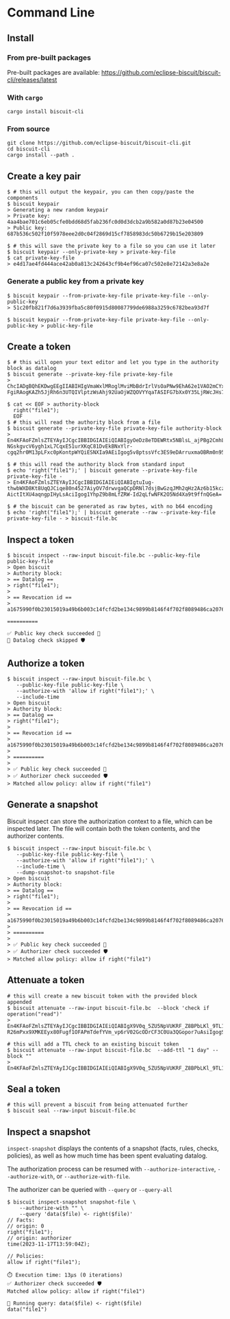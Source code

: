# Command Line

## Install

### From pre-built packages

Pre-built packages are available: <https://github.com/eclipse-biscuit/biscuit-cli/releases/latest>

### With `cargo`

```
cargo install biscuit-cli
```

### From source

```
git clone https://github.com/eclipse-biscuit/biscuit-cli.git
cd biscuit-cli
cargo install --path .
```

## Create a key pair

```
$ # this will output the keypair, you can then copy/paste the components
$ biscuit keypair
> Generating a new random keypair
> Private key: 4aa4bae701c6eb05cfe0bdd68d5fab236fc0d0d3dcb2a9b582a0d87b23e04500
> Public key: 687b536c502f10f5978eee2d0c04f2869d15cf7858983dc50b6729b15e203809

$ # this will save the private key to a file so you can use it later
$ biscuit keypair --only-private-key > private-key-file
$ cat private-key-file
> e4d17ae4fd444ace42ab0a813c242643cf9b4ef96ca07c502e8e72142a3e8a2e
```

### Generate a public key from a private key

```
$ biscuit keypair --from-private-key-file private-key-file --only-public-key
> 51c20fb821f7d6a3939fba5c80f0915d80087799de6988a3259c6782bea93d7f

$ biscuit keypair --from-private-key-file private-key-file --only-public-key > public-key-file
```

## Create a token

```
$ # this will open your text editor and let you type in the authority block as datalog
$ biscuit generate --private-key-file private-key-file
> ChcIADgBQhEKDwgEEgIIABIHIgVmaWxlMRoglMviMbBdrIrlVsOaPNw9EhA62e1VAO2mCYxg5mcr-FgiRAogKAZh5JjRh6n3UTQIVlptzWsAhj92UaOjWZQOVYYqaTASIFG7bXx0Y35LjRWcJHs7N6CAEOBJOuuainDg4Rg_S8IG

$ cat << EOF > authority-block
  right("file1");
  EOF
$ # this will read the authority block from a file
$ biscuit generate --private-key-file private-key-file authority-block
> En4KFAoFZmlsZTEYAyIJCgcIBBIDGIAIEiQIABIgyOeDz8eTDEWRtx5NBlsL_ajPBg2CmhLj_xylsxpyaPQaQNXM41V4wk-NGskgvcV6ygh1xL7CqxE51urXKqC81DvEkBNxYlr-cgq2hr0M13pLFxc0pKontpWYQiESNXIa9AEiIgog5v8ptssVfc3ES9eDArruxmaOBRm0n95SitePxoMzFPk=

$ # this will read the authority block from standard input
$ echo 'right("file1");' | biscuit generate --private-key-file private-key-file -
> En4KFAoFZmlsZTEYAyIJCgcIBBIDGIAIEiQIABIgtuIug-thwbWXD8Kt8UqQJCiqe80n4527AiyOV7drwvgaQCpDRNl7dsjBwGzqJMh2qHz2Az6b15kczqkVhJjuKabvZ0q5h_dhVxjYdxMvTJNrL-AictItXU4aqngpIHyLsAciIgog1YhpZ9b8mLfZRW-Id2qLfwNFK2O5Nd4Xa9t9ffnQGeA=

$ # the biscuit can be generated as raw bytes, with no b64 encoding
$ echo 'right("file1");' | biscuit generate --raw --private-key-file private-key-file - > biscuit-file.bc
```

## Inspect a token

```
$ biscuit inspect --raw-input biscuit-file.bc --public-key-file public-key-file
> Open biscuit
> Authority block:
> == Datalog ==
> right("file1");
>
> == Revocation id ==
> a1675990f0b23015019a49b6b003c14fcfd2be134c9899b8146f4f702f8089486ca20766e188cd3388eb8ef653327a78e2dc0f6e42d31be8d97b1c5a8488eb0e

==========

✅ Public key check succeeded 🔑
🙈 Datalog check skipped 🛡️
```

## Authorize a token

```
$ biscuit inspect --raw-input biscuit-file.bc \
   --public-key-file public-key-file \
   --authorize-with 'allow if right("file1");' \
   --include-time
> Open biscuit
> Authority block:
> == Datalog ==
> right("file1");
>
> == Revocation id ==
> a1675990f0b23015019a49b6b003c14fcfd2be134c9899b8146f4f702f8089486ca20766e188cd3388eb8ef653327a78e2dc0f6e42d31be8d97b1c5a8488eb0e
>
> ==========
>
> ✅ Public key check succeeded 🔑
> ✅ Authorizer check succeeded 🛡️
> Matched allow policy: allow if right("file1")
```

## Generate a snapshot

Biscuit inspect can store the authorization context to a file, which can be inspected later. The file will contain both the token contents, and the authorizer contents.

```
$ biscuit inspect --raw-input biscuit-file.bc \
   --public-key-file public-key-file \
   --authorize-with 'allow if right("file1");' \
   --include-time \
   --dump-snapshot-to snapshot-file
> Open biscuit
> Authority block:
> == Datalog ==
> right("file1");
>
> == Revocation id ==
> a1675990f0b23015019a49b6b003c14fcfd2be134c9899b8146f4f702f8089486ca20766e188cd3388eb8ef653327a78e2dc0f6e42d31be8d97b1c5a8488eb0e
>
> ==========
>
> ✅ Public key check succeeded 🔑
> ✅ Authorizer check succeeded 🛡️
> Matched allow policy: allow if right("file1")
```

## Attenuate a token

```
# this will create a new biscuit token with the provided block appended
$ biscuit attenuate --raw-input biscuit-file.bc  --block 'check if operation("read")'
> En4KFAoFZmlsZTEYAyIJCgcIBBIDGIAIEiQIABIgX9V0q_5ZU5NpVUKRF_Z8BPbLKl_9TL1bFeiqBQ97LFoaQKFnWZDwsjAVAZpJtrADwU_P0r4TTJiZuBRvT3AvgIlIbKIHZuGIzTOI6472UzJ6eOLcD25C0xvo2XscWoSI6w4afAoSGAMyDgoMCgIIGxIGCAMSAhgAEiQIABIgCxzPZaKjKJ6_C9cy39I16dgCLu9I5EqPNHwGiOl_eOMaQFU00BW0iFfxxt1pMp4vO-R26mPxx9XMKEEyx80Fugf1OFAPmTdefYVm_vp6rV02GcODrCF3C0Ua3QGopor7uAsiIgogSfbsyId59q50CqdJhxmBYXhqMYcTMYsB1eVnDNw3MTY=

# this will add a TTL check to an existing biscuit token
$ biscuit attenuate --raw-input biscuit-file.bc  --add-ttl "1 day" --block ""
> En4KFAoFZmlsZTEYAyIJCgcIBBIDGIAIEiQIABIgX9V0q_5ZU5NpVUKRF_Z8BPbLKl_9TL1bFeiqBQ97LFoaQKFnWZDwsjAVAZpJtrADwU_P0r4TTJiZuBRvT3AvgIlIbKIHZuGIzTOI6472UzJ6eOLcD25C0xvo2XscWoSI6w4amQEKLwoBdBgDMigKJgoCCBsSBwgFEgMIgQgaFwoFCgMIgQgKCAoGIP7KrpMGCgQaAggAEiQIABIgU2t5XP1OA9VfujCZAZSVbBeE0WMBqMHViXwEhzoTkSAaQN1jHm8uqZVjhfO_J7URfL2NHK4_E7JJD45jvIFFgrgAmcksrhIc5qgyq1U7D0Jbo5tR7H4w3UvMN0sAEJzSjAoiIgogrolYRQ67V5SHiB7ii_YHPU5uwzDuHc1rL2WGKiAvH_c=
```

## Seal a token

```
# this will prevent a biscuit from being attenuated further
$ biscuit seal --raw-input biscuit-file.bc
```

## Inspect a snapshot

`inspect-snapshot` displays the contents of a snapshot (facts, rules, checks, policies), as well as how much time has been spent evaluating datalog.

The authorization process can be resumed with `--authorize-interactive`, `--authorize-with`, or `--authorize-with-file`.

The authorizer can be queried with `--query` or `--query-all`

```
$ biscuit inspect-snapshot snapshot-file \
    --authorize-with "" \
    --query 'data($file) <- right($file)'
// Facts:
// origin: 0
right("file1");
// origin: authorizer
time(2023-11-17T13:59:04Z);

// Policies:
allow if right("file1");

⏱️ Execution time: 13μs (0 iterations)
✅ Authorizer check succeeded 🛡️
Matched allow policy: allow if right("file1")

🔎 Running query: data($file) <- right($file)
data("file1")
```
